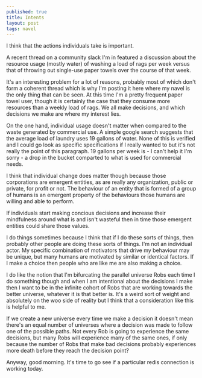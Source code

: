 ```yaml
---
published: true
title: Intents
layout: post
tags: navel
---
```


I think that the actions individuals take is important.

A recent thread on a community slack I'm in featured a discussion about the resource usage (mostly water) of washing a load of rags per week versus that of throwing out single-use paper towels over the course of that week.

It's an interesting problem for a lot of reasons, probably most of which don't form a coherent thread which is why I'm posting it here where my navel is the only thing that can be seen. At this time I'm a pretty frequent paper towel user, though it is certainly the case that they consume more resources than a weekly load of rags. We all make decisions, and which decisions we make are where my interest lies.

On the one hand, individual usage doesn't matter when compared to the waste generated by commercial use. A simple google search suggests that the average load of laundry uses 19 gallons of water. None of this is verified and I could go look as specific specifications if I really wanted to but it's not really the point of this paragraph. 19 gallons per week is - I can't help it I'm sorry - a drop in the bucket comparted to what is used for commercial needs.

I think that individual change does matter though because those corporations are emergent entities, as are really any organization, public or private, for profit or not. The behaviour of an entity that is formed of a group of humans is an emergent property of the behaviours those humans are willing and able to perform.

If individuals start making concious decisions and increase their mindfulness around what is and isn't wasteful then in time those emergent entities could share those values. 

I do things sometimes because I think that if I do these sorts of things, then probably other people are doing these sorts of things. I'm not an individual actor. My specific combination of motivators that drive my behaviour may be unique, but many humans are motivated by similar or identical factors. If I make a choice then people who are like me are also making a choice. 

I do like the notion that I'm bifurcating the parallel universe Robs each time I do something though and when I am intentional about the decisions I make then I want to be in the infinite cohort of Robs that are working towards the better universe, whatever it is that better is. It's a weird sort of weight and absolutely on the woo side of reality but I think that a consideration like this is helpful to me.

If we create a new universe every time we make a decision it doesn't mean there's an equal number of universes where a decision was made to follow one of the possible paths. Not every Rob is going to experience the same decisions, but many Robs will experience many of the same ones, if only because the number of Robs that make bad decisions probably experiences more death before they reach the decision point?

Anyway, good morning. It's time to go see if a particular redis connection is working today.